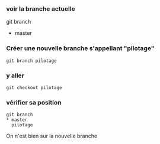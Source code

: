 ### voir la branche actuelle

git branch
* master
  
### Créer une nouvelle branche s'appellant "pilotage" 

`git branch pilotage`

### y aller

`git checkout pilotage`

### vérifier sa position

```
git branch
* master
  pilotage
```
On n'est bien sur la nouvelle branche 
